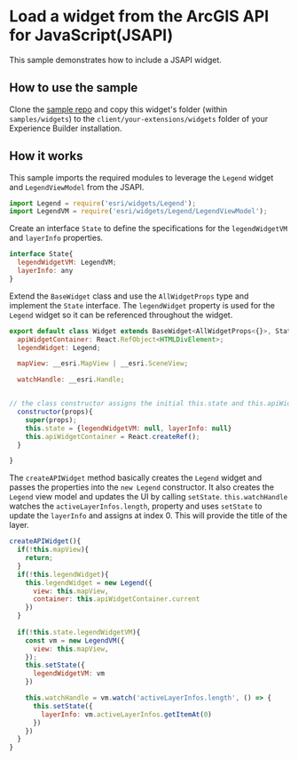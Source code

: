 # Load a widget from the ArcGIS API for JavaScript(JSAPI)

This sample demonstrates how to include a JSAPI widget. 

## How to use the sample
Clone the [sample repo](https://github.com/esri/arcgis-experience-builder-sdk-resources) and copy this widget's folder (within `samples/widgets`) to the `client/your-extensions/widgets` folder of your Experience Builder installation.

## How it works
This sample imports the required modules to leverage the `Legend` widget and `LegendViewModel` from the JSAPI.  

  ```javascript
  import Legend = require('esri/widgets/Legend');
  import LegendVM = require('esri/widgets/Legend/LegendViewModel');

```

Create an interface `State` to define the specifications for the `legendWidgetVM` and `layerInfo` properties.
```javascript
interface State{
  legendWidgetVM: LegendVM;
  layerInfo: any
}

```

Extend the `BaseWidget` class and use the `AllWidgetProps` type and implement the `State` interface. The `legendWidget` property is used for the `Legend` widget so it can be referenced throughout the widget. 
```javascript
export default class Widget extends BaseWidget<AllWidgetProps<{}>, State>{
  apiWidgetContainer: React.RefObject<HTMLDivElement>;
  legendWidget: Legend;

  mapView: __esri.MapView | __esri.SceneView;

  watchHandle: __esri.Handle;


// the class constructor assigns the initial this.state and this.apiWidgetContainer to get references to the DOM nodes.
  constructor(props){
    super(props);
    this.state = {legendWidgetVM: null, layerInfo: null}
    this.apiWidgetContainer = React.createRef();
  }

}
```

The `createAPIWidget` method basically creates the `Legend` widget and passes the properties into the `new Legend` constructor. It also creates the `Legend` view model and updates the UI by calling `setState`.
`this.watchHandle` watches the `activeLayerInfos.length`, property and uses `setState` to update the `layerInfo` and assigns at index 0. This will provide the title of the layer. 
  ```javascript
  createAPIWidget(){
    if(!this.mapView){
      return;
    }
    if(!this.legendWidget){
      this.legendWidget = new Legend({
        view: this.mapView,
        container: this.apiWidgetContainer.current
      })
    }
    
    if(!this.state.legendWidgetVM){
      const vm = new LegendVM({
        view: this.mapView,
      });
      this.setState({
        legendWidgetVM: vm
      })

      this.watchHandle = vm.watch('activeLayerInfos.length', () => {
        this.setState({
          layerInfo: vm.activeLayerInfos.getItemAt(0)
        })
      })
    }
  }

```
